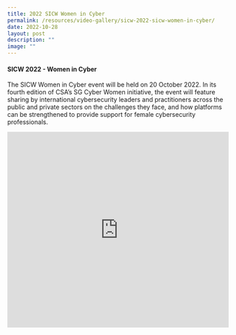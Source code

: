 ```yaml
---
title: 2022 SICW Women in Cyber
permalink: /resources/video-gallery/sicw-2022-sicw-women-in-cyber/
date: 2022-10-28
layout: post
description: ""
image: ""
---
```

#### **SICW 2022 - Women in Cyber**

The SICW Women in Cyber event will be held on 20 October 2022. In its fourth edition of CSA’s SG Cyber Women initiative, the event will feature sharing by international cybersecurity leaders and practitioners across the public and private sectors on the challenges they face, and how platforms can be strengthened to provide support for female cybersecurity professionals.

<iframe allowfullscreen="" allow="accelerometer; autoplay; clipboard-write; encrypted-media; gyroscope; picture-in-picture; web-share" frameborder="0" title="YouTube video player" src="https://www.youtube.com/embed/mj_sWTc7dog" width="100%" height="445"></iframe>